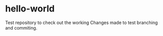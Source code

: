# hello-world
Test repository to check out the working
Changes made to test branching and commiting. 
